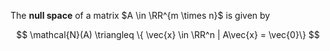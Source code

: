 The **null space** of a matrix $A \in \RR^{m \times n}$ is given by

$$
\mathcal{N}(A) \triangleq \{ \vec{x} \in \RR^n | A\vec{x} = \vec{0}\}
$$

